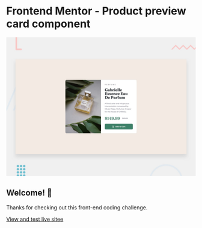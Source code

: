 # Frontend Mentor - Product preview card component

![Design preview for the Product preview card component coding challenge](./design/desktop-preview.jpg)

## Welcome! 👋

Thanks for checking out this front-end coding challenge.

[View and test live sitee](https://kriledins.github.io/product-preview-card-component/)

